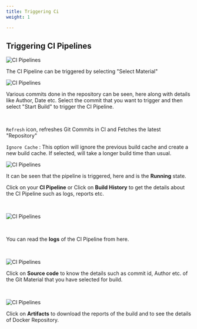 ```yaml
---
title: Triggering Ci
weight: 1

---
```


## Triggering CI Pipelines
![CI Pipelines](../../tri_ci.jpg "Triggering CI Pipelines")

The CI Pipeline can be triggered by selecting "Select Material"


![CI Pipelines](../../tri_ci2.jpg "Triggering CI Pipelines")

Various commits done in the repository can be seen, here along with details like Author, Date etc.
Select the commit that you want to trigger and then select "Start Build" to trigger the CI Pipeline.

<br />

`Refresh` icon, refreshes Git Commits in CI and Fetches the latest "Repository"

`Ignore Cache` : This option will ignore the previous build cache and create a new build cache. If selected, will take a longer build time than usual.


![CI Pipelines](../../tri_ci3.jpg "Triggering CI Pipelines")

It can be seen that the pipeline is triggered, here and is the **Running** state.

Click on your **CI Pipeline** or Click on **Build History** to get the details about the CI Pipeline such as logs, reports etc.

<br />

![CI Pipelines](../../tri_ci5.jpg "Triggering CI Pipelines")

<br />

You can read the **logs** of the CI Pipeline from here.

<br />

![CI Pipelines](../../tri_ci6.jpg "Triggering CI Pipelines")

Click on **Source code** to know the details such as commit id, Author etc. of the Git Material that you have selected for build.

<br />

![CI Pipelines](../../tri_ci4.jpg "Triggering CI Pipelines")

Click on **Artifacts** to download the reports of the build and to see the details of Docker Repository.


<br />